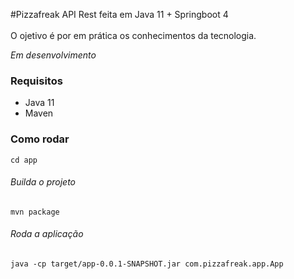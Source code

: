 #Pizzafreak
API Rest feita em Java 11 + Springboot 4 <br>
<br>O ojetivo é por em prática os conhecimentos da tecnologia.

_Em desenvolvimento_
### Requisitos
 - Java 11
 - Maven
 
 ### Como rodar
  `cd app`
###### Builda o projeto
  `mvn package`
###### Roda a aplicação
  `java -cp target/app-0.0.1-SNAPSHOT.jar com.pizzafreak.app.App`